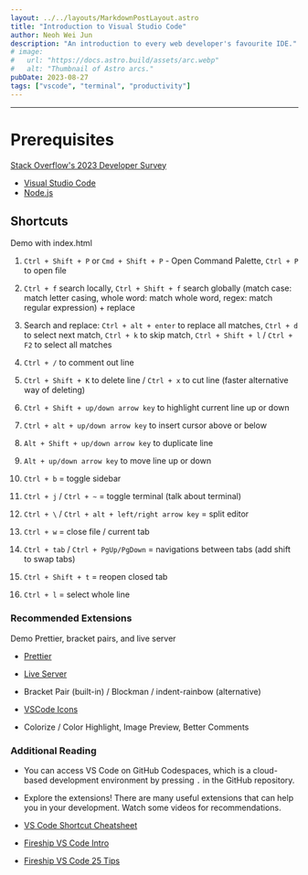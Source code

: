 ```yaml
---
layout: ../../layouts/MarkdownPostLayout.astro
title: "Introduction to Visual Studio Code"
author: Neoh Wei Jun
description: "An introduction to every web developer's favourite IDE."
# image:
#   url: "https://docs.astro.build/assets/arc.webp"
#   alt: "Thumbnail of Astro arcs."
pubDate: 2023-08-27
tags: ["vscode", "terminal", "productivity"]
---
```


---

# Prerequisites

[Stack Overflow's 2023 Developer Survey](https://survey.stackoverflow.co/2023/#most-popular-technologies-new-collab-tools)

- [Visual Studio Code](https://code.visualstudio.com/)
- [Node.js](https://nodejs.org/en/)

## Shortcuts

Demo with index.html

1. `Ctrl + Shift + P` or `Cmd + Shift + P` - Open Command Palette, `Ctrl + P` to open file

2. `Ctrl + f` search locally, `Ctrl + Shift + f` search globally (match case: match letter casing, whole word: match whole word, regex: match regular expression) + replace

3. Search and replace: `Ctrl + alt + enter` to replace all matches, `Ctrl + d` to select next match, `Ctrl + k` to skip match, `Ctrl + Shift + l` / `Ctrl + F2` to select all matches

4. `Ctrl + /` to comment out line

5. `Ctrl + Shift + K` to delete line / `Ctrl + x` to cut line (faster alternative way of deleting)

6. `Ctrl + Shift + up/down arrow key` to highlight current line up or down

7. `Ctrl + alt + up/down arrow key` to insert cursor above or below

8. `Alt + Shift + up/down arrow key` to duplicate line

9. `Alt + up/down arrow key` to move line up or down

10. `Ctrl + b` = toggle sidebar

11. `Ctrl + j` / `Ctrl + ~` = toggle terminal (talk about terminal)

12. `Ctrl + \` / `Ctrl + alt + left/right arrow key` = split editor

13. `Ctrl + w` = close file / current tab

14. `Ctrl + tab` / `Ctrl + PgUp/PgDown` = navigations between tabs (add shift to swap tabs)

15. `Ctrl + Shift + t` = reopen closed tab

16. `Ctrl + l` = select whole line

### Recommended Extensions

Demo Prettier, bracket pairs, and live server

- [Prettier](https://marketplace.visualstudio.com/items?itemName=esbenp.prettier-vscode)

- [Live Server](https://marketplace.visualstudio.com/items?itemName=ritwickdey.LiveServer)

- Bracket Pair (built-in) / Blockman / indent-rainbow (alternative)

- [VSCode Icons](https://marketplace.visualstudio.com/items?itemName=vscode-icons-team.vscode-icons)

- Colorize / Color Highlight, Image Preview, Better Comments

### Additional Reading

- You can access VS Code on GitHub Codespaces, which is a cloud-based development environment by pressing `.` in the GitHub repository.

- Explore the extensions! There are many useful extensions that can help you in your development. Watch some videos for recommendations.

- [VS Code Shortcut Cheatsheet](https://code.visualstudio.com/shortcuts/keyboard-shortcuts-windows.pdf)

- [Fireship VS Code Intro](https://www.youtube.com/watch?v=KMxo3T_MTvY)

- [Fireship VS Code 25 Tips](https://www.youtube.com/watch?v=ifTF3ags0XI)
